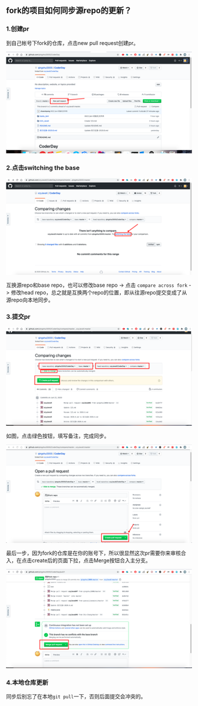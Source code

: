 ## fork的项目如何同步源repo的更新？

### 1.创建pr

到自己帐号下fork的仓库，点击new pull request创建pr。

![](https://raw.githubusercontent.com/qingshui3000/pic_bed/master/notes/20200622140850.png)

### 2.点击switching the base

![](https://raw.githubusercontent.com/qingshui3000/pic_bed/master/notes/20200623093159.png)

互换源repo和base repo，也可以修改base repo -> 点击 `compare across fork` -> 修改head repo，总之就是互换两个repo的位置，即从往源repo提交变成了从源repo向本地同步。

### 3.提交pr

![](https://raw.githubusercontent.com/qingshui3000/pic_bed/master/notes/20200623094650.png)

如图，点击绿色按钮，填写备注，完成同步。

![](https://raw.githubusercontent.com/qingshui3000/pic_bed/master/notes/20200623094903.png)

最后一步，因为fork的仓库是在你的账号下，所以很显然这次pr需要你来审核合入，在点击create后的页面下拉，点击Merge按钮合入主分支。

![](https://raw.githubusercontent.com/qingshui3000/pic_bed/master/notes/20200623095119.png)

### 4.本地仓库更新

同步后别忘了在本地`git pull`一下，否则后面提交会冲突的。